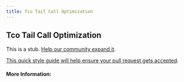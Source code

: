 ```yaml
---
title: Tco Tail Call Optimization
---
```


## Tco Tail Call Optimization

This is a stub. [Help our community expand it](https://github.com/freeCodeCamp/guide-articles/tree/master/articles/Software-Engineering/TCO-Tail-Call-Optimization/index.md).

[This quick style guide will help ensure your pull request gets accepted](https://github.com/freeCodeCamp/guide-articles/blob/master/README.md).

<!-- The article goes here, in GitHub-flavored Markdown. Feel free to add YouTube videos, images, and CodePen/JSBin embeds  -->

#### More Information:
<!-- Please add any articles you think might be helpful to read before writing the article -->


